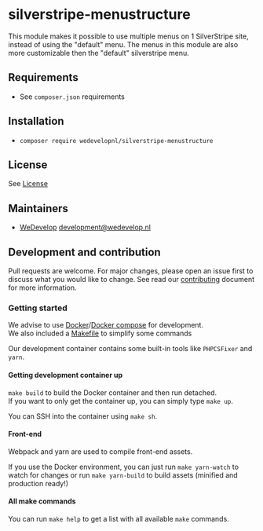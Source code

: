 # silverstripe-menustructure
This module makes it possible to use multiple menus on 1 SilverStripe site, instead of using the "default" menu.
The menus in this module are also more customizable then the "default" silverstripe menu.

## Requirements
* See `composer.json` requirements

## Installation
* `composer require wedevelopnl/silverstripe-menustructure`

## License
See [License](LICENSE)

## Maintainers
* [WeDevelop](https://www.wedevelop.nl/) <development@wedevelop.nl>

## Development and contribution
Pull requests are welcome. For major changes, please open an issue first to discuss what you would like to change.
See read our [contributing](CONTRIBUTING.md) document for more information.

### Getting started
We advise to use [Docker](https://docker.com)/[Docker compose](https://docs.docker.com/compose/) for development.\
We also included a [Makefile](https://www.gnu.org/software/make/) to simplify some commands

Our development container contains some built-in tools like `PHPCSFixer` and `yarn`.

#### Getting development container up
`make build` to build the Docker container and then run detached.\
If you want to only get the container up, you can simply type `make up`.

You can SSH into the container using `make sh`.

#### Front-end
Webpack and yarn are used to compile front-end assets.

If you use the Docker environment, you can just run `make yarn-watch` to watch for changes or run `make yarn-build` to build assets (minified and production ready!)

#### All make commands
You can run `make help` to get a list with all available `make` commands.
